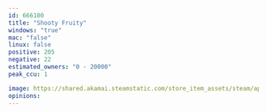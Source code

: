 ```yaml
---
id: 666100
title: "Shooty Fruity"
windows: "true"
mac: "false"
linux: false
positive: 205
negative: 22
estimated_owners: "0 - 20000"
peak_ccu: 1

image: https://shared.akamai.steamstatic.com/store_item_assets/steam/apps/666100/header.jpg?t=1667464400
opinions:
---
```

